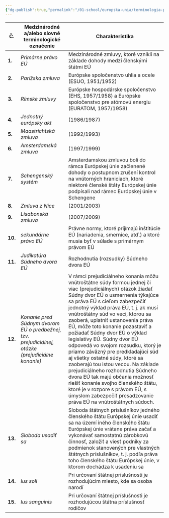 ```yaml
---
{"dg-publish":true,"permalink":"/01-school/europska-unia/terminologia-prava-eu/","tags":["year1","winterSemester","uniEU"]}
---
```



| **Č.**  | **Medzinárodné a/alebo slovné terminologické označenie**                                          | **Charakteristika**                                                                                                                                                                                                                                                                                                                                                                                                                                                                                                                                                                                                                                                                                                                                                    |
| ------- | ------------------------------------------------------------------------------------------------- | ---------------------------------------------------------------------------------------------------------------------------------------------------------------------------------------------------------------------------------------------------------------------------------------------------------------------------------------------------------------------------------------------------------------------------------------------------------------------------------------------------------------------------------------------------------------------------------------------------------------------------------------------------------------------------------------------------------------------------------------------------------------------- |
| **1.**  | *Primárne právo EÚ*                                                                               | Medzinárodné zmluvy, ktoré vznikli na základe dohody medzi členskými štátmi EÚ                                                                                                                                                                                                                                                                                                                                                                                                                                                                                                                                                                                                                                                                                         |
| **2.**  | *Parížska zmluva*                                                                                 | Európske spoločenstvo uhlia a ocele (ESUO, 1951/1952)                                                                                                                                                                                                                                                                                                                                                                                                                                                                                                                                                                                                                                                                                                                  |
| **3.**  | *Rímske zmluvy*                                                                                   | Európske hospodárske spoločenstvo (EHS, 1957/1958) a Európske spoločenstvo pre atómovú energiu (EURATOM, 1957/1958)                                                                                                                                                                                                                                                                                                                                                                                                                                                                                                                                                                                                                                                    |
| **4.**  | *Jednotný európsky akt*                                                                           | (1986/1987)                                                                                                                                                                                                                                                                                                                                                                                                                                                                                                                                                                                                                                                                                                                                                            |
| **5.**  | *Maastrichtská zmluva*                                                                            | (1992/1993)                                                                                                                                                                                                                                                                                                                                                                                                                                                                                                                                                                                                                                                                                                                                                            |
| **6.**  | *Amsterdamská zmluva*                                                                             | (1997/1999)                                                                                                                                                                                                                                                                                                                                                                                                                                                                                                                                                                                                                                                                                                                                                            |
| **7.**  | *Schengenský systém*                                                                              | Amsterdamskou zmluvou boli do rámca Európskej únie začlenené dohody o postupnom zrušení kontrol na vnútorných hraniciach, ktoré niektoré členské štáty Európskej únie podpísali nad rámec Európskej únie v Schengene                                                                                                                                                                                                                                                                                                                                                                                                                                                                                                                                                   |
| **8.**  | *Zmluva z Nice*                                                                                   | (2001/2003)                                                                                                                                                                                                                                                                                                                                                                                                                                                                                                                                                                                                                                                                                                                                                            |
| **9.**  | *Lisabonská zmluva*                                                                               | (2007/2009)                                                                                                                                                                                                                                                                                                                                                                                                                                                                                                                                                                                                                                                                                                                                                            |
| **10.** | *sekundárne právo EÚ*                                                                             | Právne normy, ktoré prijímajú inštitúcie EÚ (nariadenia, smernice, atď.) a ktoré musia byť v súlade s primárnym právom EÚ                                                                                                                                                                                                                                                                                                                                                                                                                                                                                                                                                                                                                                              |
| **11.** | *Judikatúra Súdneho dvora EÚ*                                                                     | Rozhodnutia (rozsudky) Súdneho dvora EÚ                                                                                                                                                                                                                                                                                                                                                                                                                                                                                                                                                                                                                                                                                                                                |
| **12.** | *Konanie pred Súdnym dvorom EÚ o predbežnej, tzv. prejudiciálnej, otázke (prejudiciálne konanie)* | V rámci prejudiciálneho konania môžu vnútroštátne súdy formou jednej či viac (prejudiciálnych) otázok žiadať Súdny dvor EÚ o usmernenia týkajúce sa práva EÚ s cieľom zabezpečiť jednotný výklad práva EÚ, t. j. ak musí vnútroštátny súd vo veci, ktorou sa zaoberá, uplatniť ustanovenia práva EÚ, môže toto konanie pozastaviť a požiadať Súdny dvor EÚ o výklad legislatívy EÚ. Súdny dvor EÚ odpovedá vo svojom rozsudku, ktorý je priamo záväzný pre predkladajúci súd aj všetky ostatné súdy, ktoré sa zaoberajú tou istou vecou. Na základe prejudiciálneho rozhodnutia Súdneho dvora EÚ tak majú občania možnosť riešiť konanie svojho členského štátu, ktoré je v rozpore s právom EÚ, s úmyslom zabezpečiť presadzovanie práva EÚ na vnútroštátnych súdoch. |
| **13.** | *Sloboda usadiť sa*                                                                               | Sloboda štátnych príslušníkov jedného členského štátu Európskej únie usadiť sa na území iného členského štátu Európskej únie vrátane práva začať a vykonávať samostatnú zárobkovú činnosť, založiť a viesť podniky za podmienok stanovených pre vlastných štátnych príslušníkov, t. j. podľa práva toho členského štátu Európskej únie, v ktorom dochádza k usadeniu sa                                                                                                                                                                                                                                                                                                                                                                                                |
| **14.** | *Ius soli*                                                                                        | Pri určovaní štátnej príslušnosti je rozhodujúcim miesto, kde sa osoba narodí                                                                                                                                                                                                                                                                                                                                                                                                                                                                                                                                                                                                                                                                                          |
| **15.** | *Ius sanguinis*                                                                                   | Pri určovaní štátnej príslušnosti je rozhodujúcou štátna príslušnosť rodičov                                                                                                                                                                                                                                                                                                                                                                                                                                                                                                                                                                                                                                                                                           |

